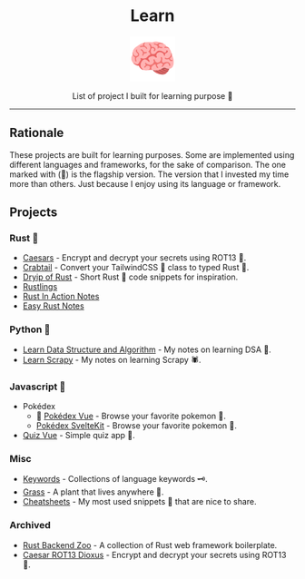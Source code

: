 <div align="center">
  <h1>Learn</h1>

<img src='docs/brain.svg' width=80px />

List of project I built for learning purpose 🧠

</div>

---

## Rationale

These projects are built for learning purposes. Some are implemented using different languages and frameworks, for the sake of comparison. The one marked with (🥇) is the flagship version. The version that I invested my time more than others. Just because I enjoy using its language or framework.

## Projects

### Rust 🦀

- [Caesars](https://github.com/azzamsa/caesars) - Encrypt and decrypt your secrets using ROT13 🔐.
- [Crabtail](https://github.com/azzamsa/crabtail) - Convert your TailwindCSS 💨 class to typed Rust 🦀.
- [Dryip of Rust](https://github.com/azzamsa/dryip-of-rust) - Short Rust 🦀 code snippets for inspiration.
- [Rustlings](https://github.com/azzamsa/rustlings)
- [Rust In Action Notes](https://github.com/azzamsa/rust-in-action-notes)
- [Easy Rust Notes](https://github.com/azzamsa/easy_rust_notes)

### Python 🐍

- [Learn Data Structure and Algorithm](https://github.com/azzamsa/learn-dsa) - My notes on learning DSA 🧁.
- [Learn Scrapy](https://github.com/azzamsa/learn-scrapy) - My notes on learning Scrapy 🕷.

### Javascript 🖖

- Pokédex
  - 🥇 [Pokédex Vue](https://github.com/azzamsa/pokedex-vue) - Browse your favorite pokemon 🐉.
  - [Pokédex SvelteKit](https://github.com/azzamsa/pokedex-sveltekit) - Browse your favorite pokemon 🐉.
- [Quiz Vue](https://github.com/azzamsa/quiz-vue) - Simple quiz app 🎲.

### Misc

- [Keywords](https://github.com/azzamsa/keywords) - Collections of language keywords 🗝.
- [Grass](https://github.com/azzamsa/grass) - A plant that lives anywhere 🌿.
- [Cheatsheets](https://github.com/azzamsa/cheatsheets) - My most used snippets 🧠 that are nice to share.

### Archived

- [Rust Backend Zoo](https://github.com/azzamsa/rust-backend-zoo) - A collection of Rust web framework boilerplate.
- [Caesar ROT13 Dioxus](https://github.com/azzamsa/caesar-dioxus) - Encrypt and decrypt your secrets using ROT13 🔐.
